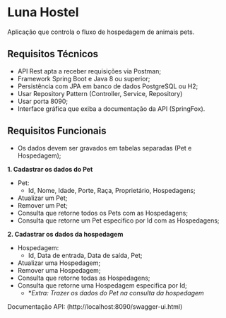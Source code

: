 
# Luna Hostel

Aplicação que controla o fluxo de hospedagem de animais pets.

## Requisitos Técnicos

- API Rest apta a receber requisições via Postman;
- Framework Spring Boot e Java 8 ou superior;
- Persistência com JPA em banco de dados PostgreSQL ou H2;
- Usar Repository Pattern (Controller, Service, Repository)
- Usar porta 8090;
- Interface gráfica que exiba a documentação da API (SpringFox).


## Requisitos Funcionais

- Os dados devem ser gravados em tabelas separadas (Pet e Hospedagem);

**1. Cadastrar os dados do Pet**
- Pet:
    - Id, Nome, Idade, Porte, Raça, Proprietário, Hospedagens;
- Atualizar um Pet;
- Remover um Pet;
- Consulta que retorne todos os Pets com as Hospedagens;
- Consulta que retorne um Pet especifico por Id com as Hospedagens;

**2. Cadastrar os dados da hospedagem**
- Hospedagem:
    - Id, Data de entrada, Data de saída, Pet;
- Atualizar uma Hospedagem;
- Remover uma Hospedagem;
- Consulta que retorne todas as Hospedagens;
- Consulta que retorne uma Hospedagem especifica por Id;
    - **Extra: Trazer os dados do Pet na consulta da hospedagem*

Documentação API: (http://localhost:8090/swagger-ui.html)
